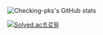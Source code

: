 ![Checking-pks's GitHub stats](https://github-readme-stats.vercel.app/api?username=Checking-pks&hide=issues,prs,stars&count_private=true&show_icons=true)

[![Solved.ac프로필](http://mazassumnida.wtf/api/v2/generate_badge?boj=qkrrudtn23)](https://solved.ac/qkrrudtn23)
<!--
**Checking-pks/Checking-pks** is a ✨ _special_ ✨ repository because its `README.md` (this file) appears on your GitHub profile.

Here are some ideas to get you started:

- 🔭 I’m currently working on ...
- 🌱 I’m currently learning ...
- 👯 I’m looking to collaborate on ...
- 🤔 I’m looking for help with ...
- 💬 Ask me about ...
- 📫 How to reach me: ...
- 😄 Pronouns: ...
- ⚡ Fun fact: ...
-->

